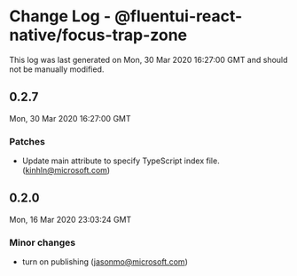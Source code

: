 # Change Log - @fluentui-react-native/focus-trap-zone

This log was last generated on Mon, 30 Mar 2020 16:27:00 GMT and should not be manually modified.

## 0.2.7
Mon, 30 Mar 2020 16:27:00 GMT

### Patches

- Update main attribute to specify TypeScript index file. (kinhln@microsoft.com)
## 0.2.0
Mon, 16 Mar 2020 23:03:24 GMT

### Minor changes

- turn on publishing (jasonmo@microsoft.com)